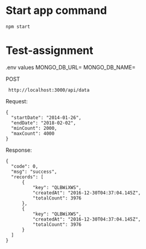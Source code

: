 # Start app command
```
npm start
```

# Test-assignment

.env values
MONGO_DB_URL=<connection string>
MONGO_DB_NAME=<data base name>
  
  POST
  ```
   http://localhost:3000/api/data  
  
  ```
  Request:
  ```
  {
    "startDate": "2014-01-26",
    "endDate": "2018-02-02",
    "minCount": 2000,
    "maxCount": 4000
}
  ```
  Response:
  ```
  {
    "code": 0,
    "msg": "success",
    "records": [
        {
            "key": "QLBWiXWS",
            "createdAt": "2016-12-30T04:37:04.145Z",
            "totalCount": 3976
        },
        {
            "key": "QLBWiXWS",
            "createdAt": "2016-12-30T04:37:04.145Z",
            "totalCount": 3976
        }
    ]
  }
  ```
